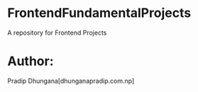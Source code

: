 # FrontendFundamentalProjects
A repository for Frontend Projects

# Author:
Pradip Dhungana[dhunganapradip.com.np]
